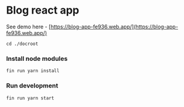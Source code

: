 # Blog react app

See demo here - [https://blog-app-fe936.web.app/](https://blog-app-fe936.web.app/)


`cd ./docroot`

### Install node modules

`fin run yarn install`

### Run development

`fin run yarn start`
